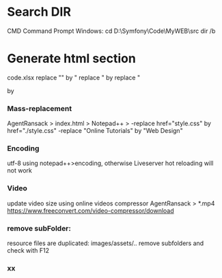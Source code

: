# Search DIR
CMD Command Prompt Windows:
cd D:\Symfony\Code\MyWEB\src
dir /b

# Generate html section
code.xlsx
replace "" by "
replace       "  by <empty>
replace "<section> by       <section>

# Mass-replacement
AgentRansack > index.html > Notepad++ > 
-replace href="style.css" by href="./style.css"
-replace "Online Tutorials" by "Web Design"

# Encoding
utf-8 using notepad++>encoding, otherwise Liveserver hot reloading will not work

# Video
update video size using online videos compressor
AgentRansack > *.mp4
https://www.freeconvert.com/video-compressor/download

# remove subFolder: 
resource files are duplicated: images/assets/..
remove subfolders and check with F12

# xx
